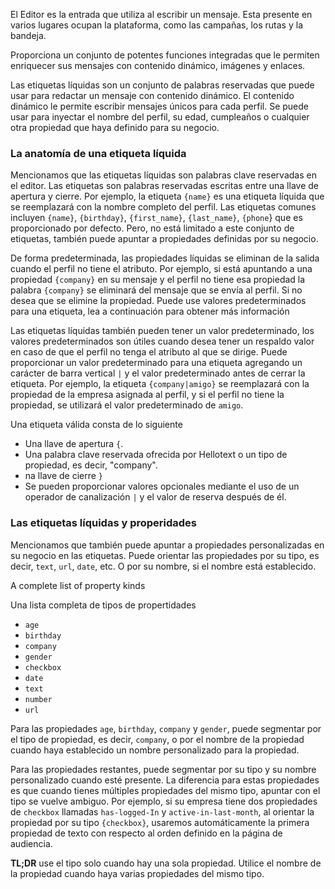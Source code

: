 El Editor es la entrada que utiliza al escribir un mensaje. Esta presente en
varios lugares ocupan la plataforma, como las campañas, los rutas y la bandeja.

Proporciona un conjunto de potentes funciones integradas que le permiten enriquecer sus mensajes con contenido dinámico, imágenes y enlaces.

Las etiquetas líquidas son un conjunto de palabras reservadas que puede usar para redactar un mensaje con contenido dinámico.
El contenido dinámico le permite escribir mensajes únicos para cada perfil. Se puede usar para inyectar el nombre del perfil,
su edad, cumpleaños o cualquier otra propiedad que haya definido para su negocio.

### La anatomía de una etiqueta líquida

Mencionamos que las etiquetas líquidas son palabras clave reservadas en el editor. Las etiquetas son palabras reservadas escritas entre
una llave de apertura y cierre. Por ejemplo, la etiqueta `{name}` es una etiqueta líquida que se reemplazará con la
nombre completo del perfil. Las etiquetas comunes incluyen `{name}`, `{birthday}`, `{first_name}`, `{last_name}`, `{phone`} que es
proporcionado por defecto. Pero, no está limitado a este conjunto de etiquetas, también puede apuntar a propiedades definidas por su negocio.

De forma predeterminada, las propiedades líquidas se eliminan de la salida cuando el perfil no tiene el atributo.
Por ejemplo, si está apuntando a una propiedad `{company}` en su mensaje y el perfil no tiene esa propiedad
la palabra `{company}` se eliminará del mensaje que se envía al perfil. Si no desea que se elimine la propiedad. Puede
use valores predeterminados para una etiqueta, lea a continuación para obtener más información

Las etiquetas líquidas también pueden tener un valor predeterminado, los valores predeterminados son útiles cuando desea tener un respaldo
valor en caso de que el perfil no tenga el atributo al que se dirige.
Puede proporcionar un valor predeterminado para una etiqueta agregando un carácter de barra vertical `|` y el valor predeterminado antes de cerrar la etiqueta.
Por ejemplo, la etiqueta `{company|amigo}` se reemplazará con la propiedad de la empresa asignada al perfil, y si el
perfil no tiene la propiedad, se utilizará el valor predeterminado de `amigo`.

Una etiqueta válida consta de lo siguiente

- Una llave de apertura `{`.
- Una palabra clave reservada ofrecida por Hellotext o un tipo de propiedad, es decir, "company".
- na llave de cierre `}`
- Se pueden proporcionar valores opcionales mediante el uso de un operador de canalización `|` y el valor de reserva después de él.

### Las etiquetas líquidas y properidades

Mencionamos que también puede apuntar a propiedades personalizadas en su negocio en las etiquetas.
Puede orientar las propiedades por su tipo, es decir, `text`, `url`, `date`, etc. O por su nombre, si el nombre está establecido.

A complete list of property kinds

Una lista completa de tipos de propertidades

- `age`
- `birthday`
- `company`
- `gender`
- `checkbox`
- `date`
- `text`
- `number`
- `url`

Para las propiedades `age`, `birthday`, `company` y `gender`, puede segmentar por el tipo de propiedad, es decir, `company`, o por
el nombre de la propiedad cuando haya establecido un nombre personalizado para la propiedad.

Para las propiedades restantes, puede segmentar por su tipo y su nombre personalizado cuando esté presente. La diferencia
para estas propiedades es que cuando tienes múltiples propiedades del mismo tipo,
apuntar con el tipo se vuelve ambiguo. Por ejemplo,
si su empresa tiene dos propiedades de `checkbox` llamadas `has-logged-In` y `active-in-last-month`,
al orientar la propiedad por su tipo `{checkbox}`, usaremos automáticamente la primera propiedad de texto con respecto al orden definido en la página de audiencia.

**TL;DR** use el tipo solo cuando hay una sola propiedad. Utilice el nombre de la propiedad cuando haya varias propiedades del mismo tipo.
